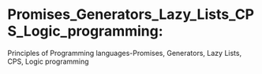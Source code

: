 # Promises_Generators_Lazy_Lists_CPS_Logic_programming:
Principles of Programming languages-Promises, Generators, Lazy Lists, CPS, Logic programming
